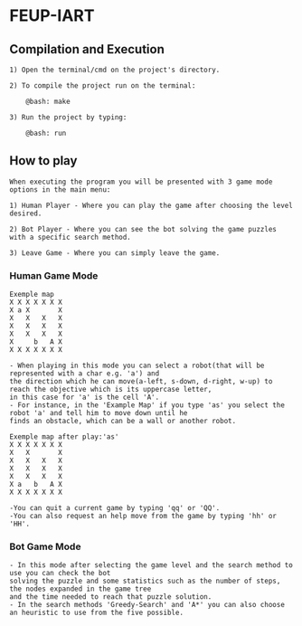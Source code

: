 # FEUP-IART

## Compilation and Execution

    1) Open the terminal/cmd on the project's directory.

    2) To compile the project run on the terminal:
        
        @bash: make

    3) Run the project by typing:
        
        @bash: run


## How to play

    When executing the program you will be presented with 3 game mode options in the main menu:

    1) Human Player - Where you can play the game after choosing the level desired.
   
    2) Bot Player - Where you can see the bot solving the game puzzles with a specific search method.
    
    3) Leave Game - Where you can simply leave the game.


### Human Game Mode

    Exemple map
    X X X X X X X
    X a X       X
    X   X   X   X
    X   X   X   X
    X   X   X   X
    X     b   A X
    X X X X X X X

    - When playing in this mode you can select a robot(that will be represented with a char e.g. 'a') and 
    the direction which he can move(a-left, s-down, d-right, w-up) to reach the objective which is its uppercase letter,
    in this case for 'a' is the cell 'A'.
    - For instance, in the 'Example Map' if you type 'as' you select the robot 'a' and tell him to move down until he
    finds an obstacle, which can be a wall or another robot.

    Exemple map after play:'as'
    X X X X X X X
    X   X       X
    X   X   X   X
    X   X   X   X
    X   X   X   X
    X a   b   A X
    X X X X X X X

    -You can quit a current game by typing 'qq' or 'QQ'.
    -You can also request an help move from the game by typing 'hh' or 'HH'.


### Bot Game Mode

    - In this mode after selecting the game level and the search method to use you can check the bot 
    solving the puzzle and some statistics such as the number of steps, the nodes expanded in the game tree
    and the time needed to reach that puzzle solution.
    - In the search methods 'Greedy-Search' and 'A*' you can also choose an heuristic to use from the five possible.
